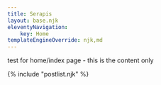 ```yaml
---
title: Serapis
layout: base.njk
eleventyNavigation: 
    key: Home
templateEngineOverride: njk,md
---
```


test for home/index page - this is the content only

{% include "postlist.njk" %}